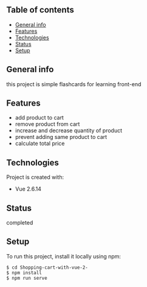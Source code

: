 ## Table of contents
* [General info](#general-info)
* [Features](#features)
* [Technologies](#technologies)
* [Status](#status)
* [Setup](#setup)


## General info
this project is simple flashcards for learning front-end

## Features
* add product to cart
* remove product from cart
* increase and decrease quantity of product
* prevent adding same product to cart
* calculate total price


## Technologies
Project is created with:
* Vue 2.6.14

## Status
completed
	
## Setup
To run this project, install it locally using npm:

```
$ cd Shopping-cart-with-vue-2-
$ npm install
$ npm run serve
```

